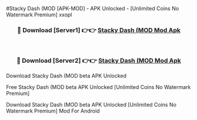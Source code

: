 #Stacky Dash (MOD [APK-MOD] - APK Unlocked - [Unlimited Coins No Watermark Premium] xxopl



<div align="center">

<h3>🔴 Download [Server1] 👉👉 <a href="https://momento.my/?title=Stacky_Dash_(MOD">Stacky Dash (MOD Mod Apk</a></h3><br>

<h3>🔴 Download [Server2] 👉👉 <a href="https://momento.my/?title=Stacky_Dash_(MOD">Stacky Dash (MOD Mod Apk</a></h3>
</div>



Download Stacky Dash (MOD beta APK Unlocked

Free Stacky Dash (MOD beta APK Unlocked [Unlimited Coins No Watermark Premium]

Download Stacky Dash (MOD beta APK Unlocked [Unlimited Coins No Watermark Premium] Mod For Android

